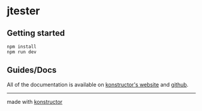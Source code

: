 # jtester

## Getting started
```
npm install
npm run dev
```

## Guides/Docs
All of the documentation is available on [konstructor's website](https://konstructor.js.org/guides) and [github](https://github.com/konstructorjs/konstructor).

---
made with [konstructor](https://konstructor.js.org/)
